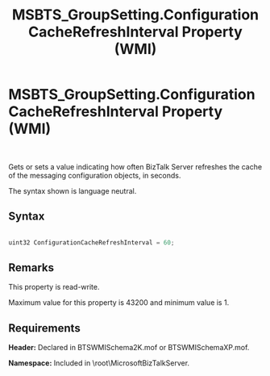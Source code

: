 ﻿---
title: MSBTS_GroupSetting.ConfigurationCacheRefreshInterval Property (WMI)
TOCTitle: MSBTS_GroupSetting.ConfigurationCacheRefreshInterval Property (WMI)
ms:assetid: e51e7730-3fa6-4d9c-b268-d54372fda962
ms:mtpsurl: https://msdn.microsoft.com/en-us/library/Aa561618(v=BTS.80)
ms:contentKeyID: 51532996
ms.date: 08/30/2017
mtps_version: v=BTS.80
---

# MSBTS\_GroupSetting.ConfigurationCacheRefreshInterval Property (WMI)

 

Gets or sets a value indicating how often BizTalk Server refreshes the cache of the messaging configuration objects, in seconds.

The syntax shown is language neutral.

## Syntax

```C#
  
uint32 ConfigurationCacheRefreshInterval = 60;  
```

## Remarks

This property is read-write.

Maximum value for this property is 43200 and minimum value is 1.

## Requirements

**Header:** Declared in BTSWMISchema2K.mof or BTSWMISchemaXP.mof.

**Namespace:** Included in \\root\\MicrosoftBizTalkServer.

